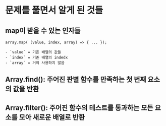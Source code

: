 # 문제를 풀면서 알게 된 것들

## map이 받을 수 있는 인자들

```
array.map( (value, index, array) => { ... });

- `value` = 기존 배열의 값들
- `index` = 기존 배열의 indedx
- `array` = 거의 사용하지 않음
```


## Array.find(): 주어진 판별 함수를 만족하는 첫 번째 요소의 값을 반환
## Array.filter(): 주어진 함수의 테스트를 통과하는 모든 요소를 모아 새로운 배열로 반환